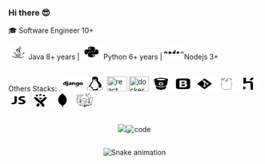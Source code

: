 ### Hi there 😎

<!--
**rn-lima/rn-lima** is a ✨ _special_ ✨ repository because its `README.md` (this file) appears on your GitHub profile.

Here are some ideas to get you started:

- 🔭 I’m currently working on ...
- 🌱 I’m currently learning ...
- 👯 I’m looking to collaborate on ...
- 🤔 I’m looking for help with ...
- 💬 Ask me about ...
- 📫 How to reach me: ...
- 😄 Pronouns: ...
- ⚡ Fun fact: ...
-->

🎓 Software Engineer 10+

<img title="Java" height="30" width="40" src="https://raw.githubusercontent.com/vorillaz/devicons/master/!SVG/java.svg" title="Python">Java 8+ years | <img title="Python" height="30" width="40" src="https://raw.githubusercontent.com/vorillaz/devicons/master/!SVG/python.svg" title="Python"> Python 6+ years |  <img title="Node" height="30" width="40" src="https://raw.githubusercontent.com/vorillaz/devicons/master/!SVG/nodejs.svg" title="Node">Nodejs 3+



 </div>
 <div align="left" style="display: inline_block"><br>
  Others Stacks:      .
  <img title="django" height="30" width="40" src="https://raw.githubusercontent.com/vorillaz/devicons/master/!SVG/django.svg" title="django">
  <img title="linux" height="30" width="40" src="https://raw.githubusercontent.com/vorillaz/devicons/master/!SVG/linux.svg" title="linux">
  <img title="react" height="30" width="40" src="https://raw.githubusercontent.com/vorillaz/devicons/master/!SVG/react.svg" title="react">
  <img title="docker" height="30" width="40" src="https://raw.githubusercontent.com/vorillaz/devicons/master/!SVG/docker.svg" title="docker">
  <img title="bitbucket" height="30" width="40" src="https://raw.githubusercontent.com/vorillaz/devicons/master/!SVG/bitbucket.svg" title="bitbucket">
  <img title="bootstrap" height="30" width="40" src="https://raw.githubusercontent.com/vorillaz/devicons/master/!SVG/bootstrap.svg" title="bootstrap">
  <img title="git" height="30" width="40" src="https://raw.githubusercontent.com/vorillaz/devicons/master/!SVG/git.svg" title="git">
  <img title="go" height="30" width="40" src="https://raw.githubusercontent.com/vorillaz/devicons/master/!SVG/go.svg" title="go">
  <img title="heroku" height="30" width="40" src="https://raw.githubusercontent.com/vorillaz/devicons/master/!SVG/heroku.svg" title="heroku">
  <img title="javascript" height="30" width="40" src="https://raw.githubusercontent.com/vorillaz/devicons/master/!SVG/javascript.svg" title="javascript">
  <img title="jira" height="30" width="40" src="https://raw.githubusercontent.com/vorillaz/devicons/master/!SVG/jira.svg" title="jira">
  <img title="mongodb" height="30" width="40" src="https://raw.githubusercontent.com/vorillaz/devicons/master/!SVG/mongodb.svg" title="mongodb">
  <img title="composer" height="30" width="40" src="https://raw.githubusercontent.com/vorillaz/devicons/master/!SVG/composer.svg" title="composer">
  
  
</div> 
              
              
 ##
    
 <div style="display:'flex', flexDirection:'row'" align="center">
   
   
   <img height="180" src=
     "https://github-readme-stats-git-masterrstaa-rickstaa.vercel.app/api?username=rn-lima&show_icons=true&theme=dark&include_all_commits=true&count_private=true"><img height="180" alt="code" src="https://i.pinimg.com/originals/c9/7d/6d/c97d6d2a2c5093b7805b15fd6e4b49e1.gif"> 
     
   
 <!--
<img height="180" src=
   "https://github-readme-stats-git-masterrstaa-rickstaa.vercel.app/api/top-langs/?username=rn-lima&layout=compact&langs_count=7&theme=dark"/> 
-->

 
 ##

  ![Snake animation](https://github.com/rn-lima/rn-lima/blob/output/github-contribution-grid-snake.svg)
